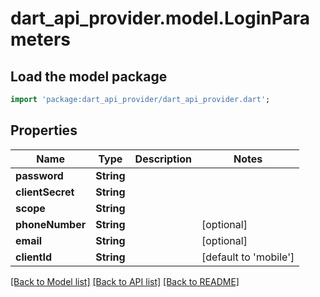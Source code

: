 # dart_api_provider.model.LoginParameters

## Load the model package
```dart
import 'package:dart_api_provider/dart_api_provider.dart';
```

## Properties
Name | Type | Description | Notes
------------ | ------------- | ------------- | -------------
**password** | **String** |  | 
**clientSecret** | **String** |  | 
**scope** | **String** |  | 
**phoneNumber** | **String** |  | [optional] 
**email** | **String** |  | [optional] 
**clientId** | **String** |  | [default to 'mobile']

[[Back to Model list]](../README.md#documentation-for-models) [[Back to API list]](../README.md#documentation-for-api-endpoints) [[Back to README]](../README.md)


